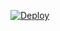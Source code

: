 ﻿[![Deploy](https://www.herokucdn.com/deploy/button.png)](https://dashboard.heroku.com/new?template=https://github.com/Lgtgft6f0902/jnjkn)